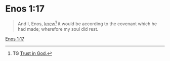 # Enos 1:17

> And I, Enos, <u>knew</u>[^a] it would be according to the covenant which he had made; wherefore my soul did rest.

[Enos 1:17](https://www.churchofjesuschrist.org/study/scriptures/bofm/enos/1?lang=eng&id=p17#p17)


[^a]: TG [Trust in God.](https://www.churchofjesuschrist.org/study/scriptures/tg/trust-in-god?lang=eng)
